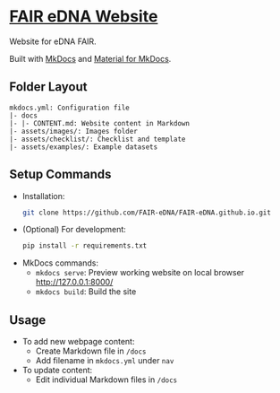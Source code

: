# [FAIR eDNA Website](https://fair-edna.github.io)

Website for eDNA FAIR.

Built with [MkDocs](https://www.mkdocs.org/) and [Material for MkDocs](https://squidfunk.github.io/mkdocs-material/).

## Folder Layout
```
mkdocs.yml: Configuration file
|- docs
|- |- CONTENT.md: Website content in Markdown
|- assets/images/: Images folder
|- assets/checklist/: Checklist and template
|- assets/examples/: Example datasets
```

## Setup Commands
- Installation:
    ```bash
    git clone https://github.com/FAIR-eDNA/FAIR-eDNA.github.io.git
    ```
- (Optional) For development:
    ```bash
    pip install -r requirements.txt
    ```
- MkDocs commands:
  - `mkdocs serve`: Preview working website on local browser http://127.0.0.1:8000/
  - `mkdocs build`: Build the site

## Usage
- To add new webpage content:
  - Create Markdown file in `/docs`
  - Add filename in `mkdocs.yml` under `nav`
- To update content:
  - Edit individual Markdown files in `/docs`
